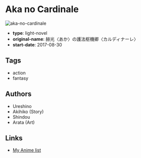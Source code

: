 # Aka no Cardinale

![aka-no-cardinale](https://cdn.myanimelist.net/images/manga/3/200158.jpg)

-   **type**: light-novel
-   **original-name**: 赫光〈あか〉の護法枢機卿〈カルディナーレ〉
-   **start-date**: 2017-08-30

## Tags

-   action
-   fantasy

## Authors

-   Ureshino
-   Akihiko (Story)
-   Shindou
-   Arata (Art)

## Links

-   [My Anime list](https://myanimelist.net/manga/109376/Aka_no_Cardinale)
